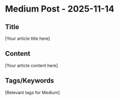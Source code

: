 # Medium Post - 2025-11-14

## Title
[Your article title here]

## Content
[Your article content here]

## Tags/Keywords
[Relevant tags for Medium]
